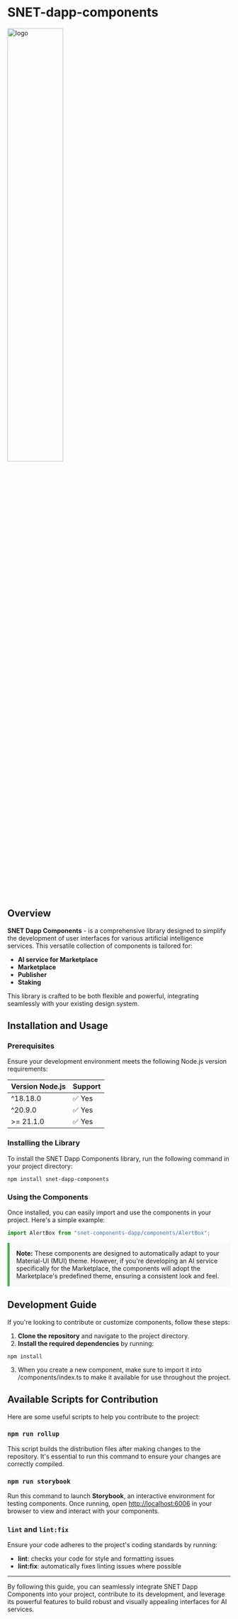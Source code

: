 # SNET-dapp-components

<img width="50%" src="./src/assets/images/BlackLogo.svg" alt="logo"/> <br/>

## Overview

**SNET Dapp Components** - is a comprehensive library designed to simplify the development of user interfaces for various artificial intelligence services. This versatile collection of components is tailored for:

- **AI service for Marketplace**
- **Marketplace**
- **Publisher**
- **Staking**

This library is crafted to be both flexible and powerful, integrating seamlessly with your existing design system.

## Installation and Usage

### Prerequisites

Ensure your development environment meets the following Node.js version requirements:

| Version Node.js | Support    |
|-----------------|------------|
| ^18.18.0        | ✅ Yes     |
| ^20.9.0         | ✅ Yes     |
| >= 21.1.0       | ✅ Yes     |

### Installing the Library

To install the SNET Dapp Components library, run the following command in your project directory:

```shell
npm install snet-dapp-components
```

### Using the Components

Once installed, you can easily import and use the components in your project. Here's a simple example:

```js
import AlertBox from "snet-components-dapp/components/AlertBox";
```

<div style="background-color:#f9f9f9; padding:15px; border-left:5px solid #4CAF50;">
    <strong>Note:</strong> These components are designed to automatically adapt to your Material-UI (MUI) theme. However, if you're developing an AI service specifically for the Marketplace, the components will adopt the Marketplace's predefined theme, ensuring a consistent look and feel.
</div>

## Development Guide

If you're looking to contribute or customize components, follow these steps:

1. **Clone the repository** and navigate to the project directory.
2. **Install the required dependencies** by running:

```
npm install
```

3. When you create a new component, make sure to import it into /components/index.ts to make it available for use throughout the project.

## Available Scripts for Contribution

Here are some useful scripts to help you contribute to the project:

### `npm run rollup`

This script builds the distribution files after making changes to the repository. It's essential to run this command to ensure your changes are correctly compiled.

### `npm run storybook`

Run this command to launch **Storybook**, an interactive environment for testing components. Once running, open [http://localhost:6006](http://localhost:6006) in your browser to view and interact with your components.

### `lint` and `lint:fix`

Ensure your code adheres to the project's coding standards by running:

- **lint**: checks your code for style and formatting issues
- **lint:fix**: automatically fixes linting issues where possible

---

By following this guide, you can seamlessly integrate SNET Dapp Components into your project, contribute to its development, and leverage its powerful features to build robust and visually appealing interfaces for AI services.
